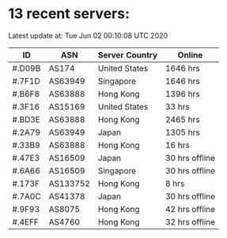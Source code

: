 # 13 recent servers:

Latest update at: Tue Jun 02 00:10:08 UTC 2020

| ID | ASN | Server Country | Online |
| -- | --- | -------------- | ------ |
| #.D09B | AS174 | United States | 1646 hrs |
| #.7F1D | AS63949 | Singapore | 1646 hrs |
| #.B6F8 | AS63888 | Hong Kong | 1396 hrs |
| #.3F16 | AS15169 | United States | 33 hrs |
| #.BD3E | AS63888 | Hong Kong | 2465 hrs |
| #.2A79 | AS63949 | Japan | 1305 hrs |
| #.33B9 | AS63888 | Hong Kong | 16 hrs |
| #.47E3 | AS16509 | Japan | 30 hrs offline |
| #.6A66 | AS16509 | Singapore | 30 hrs offline |
| #.173F | AS133752 | Hong Kong | 8 hrs |
| #.7A0C | AS41378 | Japan | 30 hrs offline |
| #.9F93 | AS8075 | Hong Kong | 42 hrs offline |
| #.4EFF | AS4760 | Hong Kong | 32 hrs offline |

